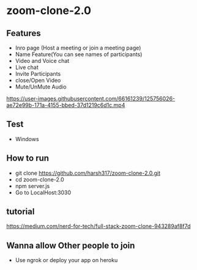 # zoom-clone-2.0

## Features
- Inro page (Host a meeting or join a meeting page)
- Name Feature(You can see names of participants)
- Video and Voice chat
- Live chat
- Invite Participants
- close/Open Video
- Mute/UnMute Audio

https://user-images.githubusercontent.com/66161239/125756026-ae72e99b-171a-4155-bbed-37d1219c6d1c.mp4

## Test 
- Windows

## How to run
- git clone https://github.com/harsh317/zoom-clone-2.0.git
- cd zoom-clone-2.0
- npm server.js
- Go to LocalHost:3030

## tutorial
https://medium.com/nerd-for-tech/full-stack-zoom-clone-943289af8f7d

## Wanna allow Other people to join
- Use ngrok or deploy your app on heroku

